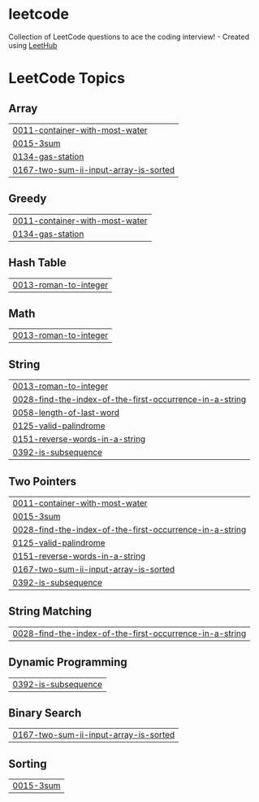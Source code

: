 # leetcode
Collection of LeetCode questions to ace the coding interview! - Created using [LeetHub](https://github.com/QasimWani/LeetHub)

<!---LeetCode Topics Start-->
# LeetCode Topics
## Array
|  |
| ------- |
| [0011-container-with-most-water](https://github.com/omer-kirac/leetcode/tree/master/0011-container-with-most-water) |
| [0015-3sum](https://github.com/omer-kirac/leetcode/tree/master/0015-3sum) |
| [0134-gas-station](https://github.com/omer-kirac/leetcode/tree/master/0134-gas-station) |
| [0167-two-sum-ii-input-array-is-sorted](https://github.com/omer-kirac/leetcode/tree/master/0167-two-sum-ii-input-array-is-sorted) |
## Greedy
|  |
| ------- |
| [0011-container-with-most-water](https://github.com/omer-kirac/leetcode/tree/master/0011-container-with-most-water) |
| [0134-gas-station](https://github.com/omer-kirac/leetcode/tree/master/0134-gas-station) |
## Hash Table
|  |
| ------- |
| [0013-roman-to-integer](https://github.com/omer-kirac/leetcode/tree/master/0013-roman-to-integer) |
## Math
|  |
| ------- |
| [0013-roman-to-integer](https://github.com/omer-kirac/leetcode/tree/master/0013-roman-to-integer) |
## String
|  |
| ------- |
| [0013-roman-to-integer](https://github.com/omer-kirac/leetcode/tree/master/0013-roman-to-integer) |
| [0028-find-the-index-of-the-first-occurrence-in-a-string](https://github.com/omer-kirac/leetcode/tree/master/0028-find-the-index-of-the-first-occurrence-in-a-string) |
| [0058-length-of-last-word](https://github.com/omer-kirac/leetcode/tree/master/0058-length-of-last-word) |
| [0125-valid-palindrome](https://github.com/omer-kirac/leetcode/tree/master/0125-valid-palindrome) |
| [0151-reverse-words-in-a-string](https://github.com/omer-kirac/leetcode/tree/master/0151-reverse-words-in-a-string) |
| [0392-is-subsequence](https://github.com/omer-kirac/leetcode/tree/master/0392-is-subsequence) |
## Two Pointers
|  |
| ------- |
| [0011-container-with-most-water](https://github.com/omer-kirac/leetcode/tree/master/0011-container-with-most-water) |
| [0015-3sum](https://github.com/omer-kirac/leetcode/tree/master/0015-3sum) |
| [0028-find-the-index-of-the-first-occurrence-in-a-string](https://github.com/omer-kirac/leetcode/tree/master/0028-find-the-index-of-the-first-occurrence-in-a-string) |
| [0125-valid-palindrome](https://github.com/omer-kirac/leetcode/tree/master/0125-valid-palindrome) |
| [0151-reverse-words-in-a-string](https://github.com/omer-kirac/leetcode/tree/master/0151-reverse-words-in-a-string) |
| [0167-two-sum-ii-input-array-is-sorted](https://github.com/omer-kirac/leetcode/tree/master/0167-two-sum-ii-input-array-is-sorted) |
| [0392-is-subsequence](https://github.com/omer-kirac/leetcode/tree/master/0392-is-subsequence) |
## String Matching
|  |
| ------- |
| [0028-find-the-index-of-the-first-occurrence-in-a-string](https://github.com/omer-kirac/leetcode/tree/master/0028-find-the-index-of-the-first-occurrence-in-a-string) |
## Dynamic Programming
|  |
| ------- |
| [0392-is-subsequence](https://github.com/omer-kirac/leetcode/tree/master/0392-is-subsequence) |
## Binary Search
|  |
| ------- |
| [0167-two-sum-ii-input-array-is-sorted](https://github.com/omer-kirac/leetcode/tree/master/0167-two-sum-ii-input-array-is-sorted) |
## Sorting
|  |
| ------- |
| [0015-3sum](https://github.com/omer-kirac/leetcode/tree/master/0015-3sum) |
<!---LeetCode Topics End-->